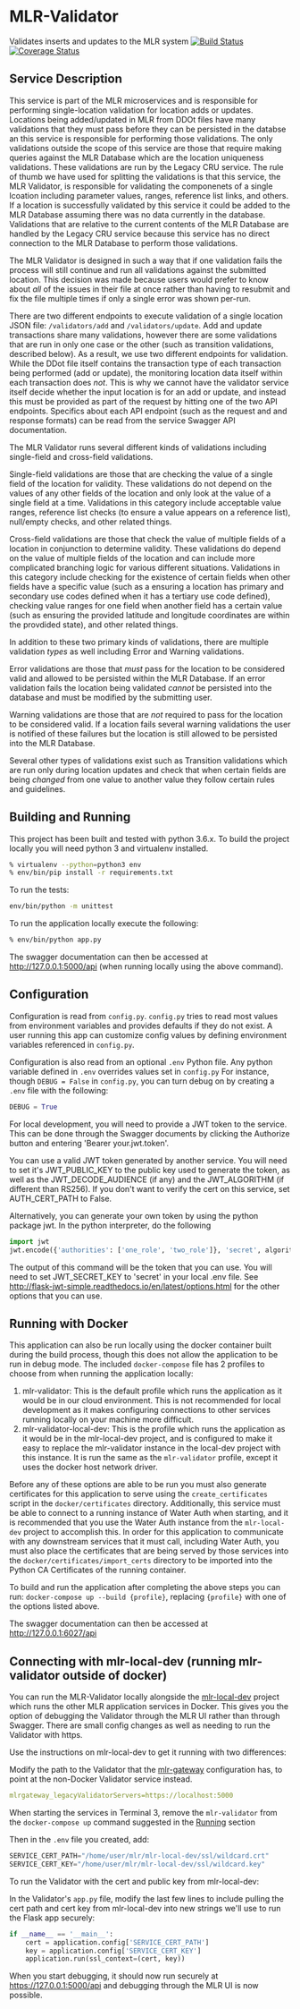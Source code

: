 # MLR-Validator
Validates inserts and updates to the MLR system
[![Build Status](https://travis-ci.org/USGS-CIDA/MLR-Validator.svg?branch=master)](https://travis-ci.org/USGS-CIDA/MLR-Validator)
[![Coverage Status](https://coveralls.io/repos/github/USGS-CIDA/MLR-Validator/badge.svg)](https://coveralls.io/github/USGS-CIDA/MLR-Validator)

## Service Description
This service is part of the MLR microservices and is responsible for performing single-location validation for location adds or updates. Locations being added/updated in MLR from DDOt files have many validations that they must pass before they can be persisted in the databse an this service is responsible for performing those validations. The only validations outside the scope of this service are those that require making queries against the MLR Database which are the location uniqueness validations. These validations are run by the Legacy CRU service. The rule of thumb we have used for splitting the validations is that this service, the MLR Validator, is responsible for validating the componenets of a single lcoation including parameter values, ranges, reference list links, and others. If a location is successfully validated by this service it could be added to the MLR Database assuming there was no data currently in the database. Validations that are relative to the current contents of the MLR Database are handled by the Legacy CRU service because this service has no direct connection to the MLR Database to perform those validations.

The MLR Validator is designed in such a way that if one validation fails the process will still continue and run all validations against the submitted location. This decision was made because users would prefer to know about _all_ of the issues in their file at once rather than having to resubmit and fix the file multiple times if only a single error was shown per-run.

There are two different endpoints to execute validation of a single location JSON file: `/validators/add` and `/validators/update`. Add and update transactions share many validations, however there are some validations that are run in only one case or the other (such as transition validations, described below). As a result, we use two different endpoints for validation. While the DDot file itself contains the transaction type of each transaction being performed (add or update), the monitoring location data itself within each transaction does _not_. This is why we cannot have the validator service itself decide whether the input location is for an add or update, and instead this must be provided as part of the request by hitting one of the two API endpoints. Specifics about each API endpoint (such as the request and and response formats) can be read from the service Swagger API documentation.

The MLR Validator runs several different kinds of validations including single-field and cross-field validations.

Single-field validations are those that are checking the value of a single field of the location for validity. These validations do not depend on the values of any other fields of the location and only look at the value of a single field at a time. Validations in this category include acceptable value ranges, reference list checks (to ensure a value appears on a reference list), null/empty checks, and other related things.

Cross-field validations are those that check the value of multiple fields of a location in conjunction to determine validity. These validations do depend on the value of multiple fields of the location and can include more complicated branching logic for various different situations. Validations in this category include checking for the existence of certain fields when other fields have a specific value (such as a ensuring a location has primary and secondary use codes defined when it has a tertiary use code defined), checking value ranges for one field when another field has a certain value (such as ensuring the provided latitude and longitude coordinates are within the provdided state), and other related things.

In addition to these two primary kinds of validations, there are multiple validation _types_ as well including Error and Warning validations.

Error validations are those that _must_ pass for the location to be considered valid and allowed to be persisted within the MLR Database. If an error validation fails the location being validated _cannot_ be persisted into the database and must be modified by the submitting user.

Warning validations are those that are _not_ required to pass for the location to be considered valid. If a location fails several warning validations the user is notified of these failures but the location is still allowed to be persisted into the MLR Database.

Several other types of validations exist such as Transition validations which are run only during location updates and check that when certain fields are being _changed_ from one value to another value they follow certain rules and guidelines.

## Building and Running
This project has been built and tested with python 3.6.x. To build the project locally you will need
python 3 and virtualenv installed.
```bash
% virtualenv --python=python3 env
% env/bin/pip install -r requirements.txt
```
To run the tests:
```bash
env/bin/python -m unittest
```

To run the application locally execute the following:
```bash
% env/bin/python app.py
```

The swagger documentation can then be accessed at http://127.0.0.1:5000/api (when running locally using the above command).

## Configuration
Configuration is read from `config.py`. `config.py` tries to read most values from environment variables and provides defaults if they do not exist. A user running this app can customize config values by defining environment variables referenced in `config.py`.

Configuration is also read from an optional `.env` Python file. Any python variable defined in `.env` overrides values set in `config.py` For instance, though `DEBUG = False` in `config.py`, you can turn debug on by creating a `.env` file with the following:

```python
DEBUG = True
```

For local development, you will need to provide a JWT token to the service. This can be done through the Swagger 
documents by clicking the Authorize button and entering 'Bearer your.jwt.token'.

You can use a valid JWT token generated by another service. You will need to set it's JWT_PUBLIC_KEY to the public 
key used to generate the token, as well as the JWT_DECODE_AUDIENCE (if any) and the JWT_ALGORITHM 
(if different than RS256). If you don't want to verify the cert on this service, set AUTH_CERT_PATH to False.

Alternatively, you can generate your own token by using the python package jwt. In the python interpreter, do the following
```python
import jwt
jwt.encode({'authorities': ['one_role', 'two_role']}, 'secret', algorithm='HS256')
```

The output of this command will be the token that you can use. You will need to set JWT_SECRET_KEY to 'secret' in 
your local .env file. See http://flask-jwt-simple.readthedocs.io/en/latest/options.html for the other options that 
you can use.

## Running with Docker 
This application can also be run locally using the docker container built during the build process, though this does not allow the application to be run in debug mode. The included `docker-compose` file has 2 profiles to choose from when running the application locally:

1. mlr-validator: This is the default profile which runs the application as it would be in our cloud environment. This is not recommended for local development as it makes configuring connections to other services running locally on your machine more difficult.
2. mlr-validator-local-dev: This is the profile which runs the application as it would be in the mlr-local-dev project, and is configured to make it easy to replace the mlr-validator instance in the local-dev project with this instance. It is run the same as the `mlr-validator` profile, except it uses the docker host network driver.

Before any of these options are able to be run you must also generate certificates for this application to serve using the `create_certificates` script in the `docker/certificates` directory. Additionally, this service must be able to connect to a running instance of Water Auth when starting, and it is recommended that you use the Water Auth instance from the `mlr-local-dev` project to accomplish this. In order for this application to communicate with any downstream services that it must call, including Water Auth, you must also place the certificates that are being served by those services into the `docker/certificates/import_certs` directory to be imported into the Python CA Certificates of the running container.

To build and run the application after completing the above steps you can run: `docker-compose up --build {profile}`, replacing `{profile}` with one of the options listed above.

The swagger documentation can then be accessed at http://127.0.0.1:6027/api

## Connecting with mlr-local-dev (running mlr-validator outside of docker)
You can run the MLR-Validator locally alongside the [mlr-local-dev](https://github.com/USGS-CIDA/mlr-local-dev) project which runs the other MLR application services in Docker. This gives you the option of debugging the Validator through the MLR UI rather than through Swagger. There are small config changes as well as needing to run the Validator with https.

Use the instructions on mlr-local-dev to get it running with two differences: 

Modify the path to the Validator that the [mlr-gateway](https://github.com/USGS-CIDA/mlr-local-dev/blob/master/docker-reference/configuration/mlr-gateway/config.env#L10) configuration has, to point at the non-Docker Validator service instead.
```yaml
mlrgateway_legacyValidatorServers=https://localhost:5000
```
When starting the services in Terminal 3, remove the `mlr-validator` from the `docker-compose up` command suggested in the [Running](https://github.com/USGS-CIDA/mlr-local-dev#running) section

Then in the `.env` file you created, add:
```python
SERVICE_CERT_PATH="/home/user/mlr/mlr-local-dev/ssl/wildcard.crt"
SERVICE_CERT_KEY="/home/user/mlr/mlr-local-dev/ssl/wildcard.key"
```

To run the Validator with the cert and public key from mlr-local-dev:

In the Validator's `app.py` file, modify the last few lines to include pulling the cert path and cert key from mlr-local-dev into new strings we'll use to run the Flask app securely:
```python
if __name__ == '__main__':
    cert = application.config['SERVICE_CERT_PATH']
    key = application.config['SERVICE_CERT_KEY']
    application.run(ssl_context=(cert, key))
```

When you start debugging, it should now run securely at https://127.0.0.1:5000/api and debugging through the MLR UI is now possible.


